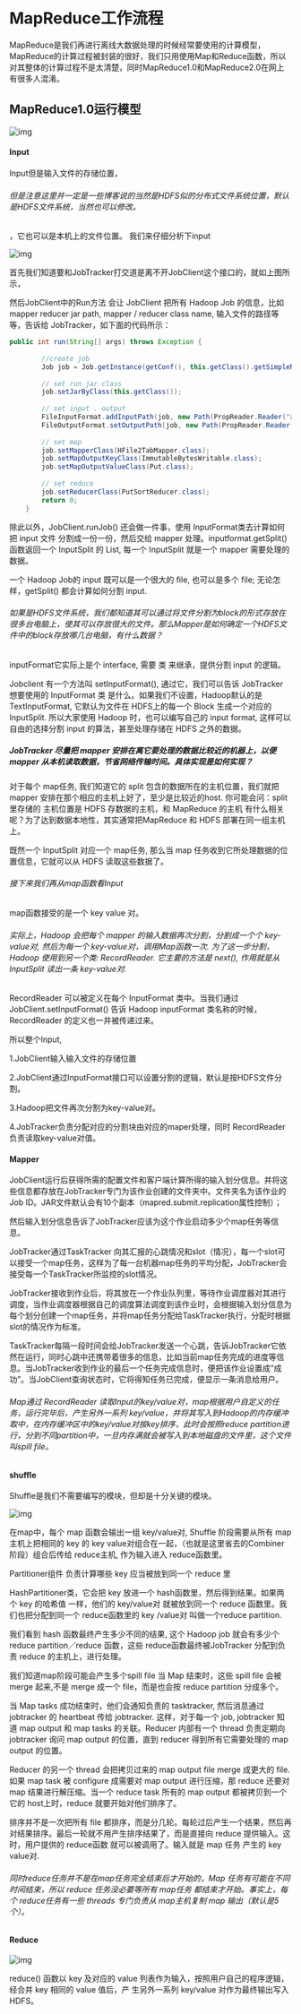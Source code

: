# MapReduce工作流程

MapReduce是我们再进行离线大数据处理的时候经常要使用的计算模型，MapReduce的计算过程被封装的很好，我们只用使用Map和Reduce函数，所以对其整体的计算过程不是太清楚，同时MapReduce1.0和MapReduce2.0在网上有很多人混淆。

## MapReduce1.0运行模型

![img](../images/14019352-0c530b046636edd0.png)

#### Input

Input但是输入文件的存储位置，

###### 但是注意这里并一定是一些博客说的当然是HDFS似的分布式文件系统位置，默认是HDFS文件系统，当然也可以修改。

，它也可以是本机上的文件位置。
 我们来仔细分析下input

![img](../images/14019352-ae23333ae716f3e5.jpg)

首先我们知道要和JobTracker打交道是离不开JobClient这个接口的，就如上图所示，

然后JobClient中的Run方法 会让 JobClient 把所有 Hadoop Job 的信息，比如 mapper reducer jar path, mapper / reducer class name, 输入文件的路径等等，告诉给 JobTracker，如下面的代码所示：

```java
public int run(String[] args) throws Exception {
        
        //create job
        Job job = Job.getInstance(getConf(), this.getClass().getSimpleName());
        
        // set run jar class
        job.setJarByClass(this.getClass());
        
        // set input . output
        FileInputFormat.addInputPath(job, new Path(PropReader.Reader("arg1")));
        FileOutputFormat.setOutputPath(job, new Path(PropReader.Reader("arg2")));
        
        // set map
        job.setMapperClass(HFile2TabMapper.class);
        job.setMapOutputKeyClass(ImmutableBytesWritable.class);
        job.setMapOutputValueClass(Put.class);
        
        // set reduce
        job.setReducerClass(PutSortReducer.class);
        return 0;
    }
```

除此以外，JobClient.runJob() 还会做一件事，使用 InputFormat类去计算如何把 input 文件 分割成一份一份，然后交给 mapper 处理。inputformat.getSplit() 函数返回一个 InputSplit 的 List, 每一个 InputSplit 就是一个 mapper 需要处理的数据。

一个 Hadoop Job的 input 既可以是一个很大的 file, 也可以是多个 file; 无论怎样，getSplit() 都会计算如何分割 input.

###### 如果是HDFS文件系统，我们都知道其可以通过将文件分割为block的形式存放在很多台电脑上，使其可以存放很大的文件。那么Mapper是如何确定一个HDFS文件中的block存放哪几台电脑，有什么数据？

inputFormat它实际上是个 interface, 需要 类 来继承，提供分割 input 的逻辑。

Jobclient 有一个方法叫 setInputFormat(), 通过它，我们可以告诉 JobTracker 想要使用的 InputFormat 类 是什么。如果我们不设置，Hadoop默认的是 TextInputFormat, 它默认为文件在 HDFS上的每一个 Block 生成一个对应的 InputSplit. 所以大家使用 Hadoop 时，也可以编写自己的 input format, 这样可以自由的选择分割 input 的算法，甚至处理存储在 HDFS 之外的数据。

##### JobTracker 尽量把 mapper 安排在离它要处理的数据比较近的机器上，以便 mapper 从本机读取数据，节省网络传输时间。具体实现是如何实现？

对于每个 map任务, 我们知道它的 split 包含的数据所在的主机位置，我们就把 mapper 安排在那个相应的主机上好了，至少是比较近的host. 你可能会问：split 里存储的 主机位置是 HDFS 存数据的主机，和 MapReduce 的主机 有什么相关呢？为了达到数据本地性，其实通常把MapReduce 和 HDFS 部署在同一组主机上。

既然一个 InputSplit 对应一个 map任务, 那么当 map 任务收到它所处理数据的位置信息，它就可以从 HDFS 读取这些数据了。

###### 接下来我们再从map函数看Input

map函数接受的是一个 key value 对。

###### 实际上，Hadoop 会把每个 mapper 的输入数据再次分割，分割成一个个 key-value对, 然后为每一个 key-value对，调用Map函数一次. 为了这一步分割，Hadoop 使用到另一个类: RecordReader. 它主要的方法是 next(), 作用就是从 InputSplit 读出一条 key-value对.

RecordReader 可以被定义在每个 InputFormat 类中。当我们通过 JobClient.setInputFormat() 告诉 Hadoop inputFormat 类名称的时候， RecordReader 的定义也一并被传递过来。

所以整个Input,

1.JobClient输入输入文件的存储位置

2.JobClient通过InputFormat接口可以设置分割的逻辑，默认是按HDFS文件分割。

3.Hadoop把文件再次分割为key-value对。

4.JobTracker负责分配对应的分割块由对应的maper处理，同时 RecordReader负责读取key-value对值。

#### Mapper

JobClient运行后获得所需的配置文件和客户端计算所得的输入划分信息。并将这些信息都存放在JobTracker专门为该作业创建的文件夹中。文件夹名为该作业的Job ID。JAR文件默认会有10个副本（mapred.submit.replication属性控制）；

然后输入划分信息告诉了JobTracker应该为这个作业启动多少个map任务等信息。

JobTracker通过TaskTracker 向其汇报的心跳情况和slot（情况），每一个slot可以接受一个map任务，这样为了每一台机器map任务的平均分配，JobTracker会接受每一个TaskTracker所监控的slot情况。

JobTracker接收到作业后，将其放在一个作业队列里，等待作业调度器对其进行调度，当作业调度器根据自己的调度算法调度到该作业时，会根据输入划分信息为每个划分创建一个map任务，并将map任务分配给TaskTracker执行，分配时根据slot的情况作为标准。

TaskTracker每隔一段时间会给JobTracker发送一个心跳，告诉JobTracker它依然在运行，同时心跳中还携带着很多的信息，比如当前map任务完成的进度等信息。当JobTracker收到作业的最后一个任务完成信息时，便把该作业设置成“成功”。当JobClient查询状态时，它将得知任务已完成，便显示一条消息给用户。

###### Map通过 RecordReader 读取Input的key/value对，map根据用户自定义的任务，运行完毕后，产生另外一系列 key/value，并将其写入到Hadoop的内存缓冲取中，在内存缓冲区中的key/value对按key排序，此时会按照reduce partition进行，分到不同partition中，一旦内存满就会被写入到本地磁盘的文件里，这个文件叫spill file。

#### shuffle

Shuffle是我们不需要编写的模块，但却是十分关键的模块。

![img](../images/14019352-93de4923ddb3b1f3.png)

在map中，每个 map 函数会输出一组 key/value对, Shuffle 阶段需要从所有 map主机上把相同的 key 的 key value对组合在一起，（也就是这里省去的Combiner阶段）组合后传给 reduce主机, 作为输入进入 reduce函数里。

Partitioner组件 负责计算哪些 key 应当被放到同一个 reduce 里

HashPartitioner类，它会把 key 放进一个 hash函数里，然后得到结果。如果两个 key 的哈希值 一样，他们的 key/value对 就被放到同一个 reduce 函数里。我们也把分配到同一个 reduce函数里的 key /value对 叫做一个reduce partition.

我们看到 hash 函数最终产生多少不同的结果, 这个 Hadoop job 就会有多少个 reduce partition／reduce 函数，这些 reduce函数最终被JobTracker 分配到负责 reduce 的主机上，进行处理。

我们知道map阶段可能会产生多个spill file 当 Map 结束时，这些 spill file 会被 merge 起来,不是 merge 成一个 file，而是也会按 reduce partition 分成多个。

当 Map tasks 成功结束时，他们会通知负责的 tasktracker, 然后消息通过 jobtracker 的 heartbeat 传给 jobtracker. 这样，对于每一个 job, jobtracker 知道 map output 和 map tasks 的关联。Reducer 内部有一个 thread 负责定期向 jobtracker 询问 map output 的位置，直到 reducer 得到所有它需要处理的 map output 的位置。

Reducer 的另一个 thread 会把拷贝过来的 map output file merge 成更大的 file. 如果 map task 被 configure 成需要对 map output 进行压缩，那 reduce 还要对 map 结果进行解压缩。当一个 reduce task 所有的 map output 都被拷贝到一个它的 host上时，reduce 就要开始对他们排序了。

排序并不是一次把所有 file 都排序，而是分几轮。每轮过后产生一个结果，然后再对结果排序。最后一轮就不用产生排序结果了，而是直接向 reduce 提供输入。这时，用户提供的 reduce函数 就可以被调用了。输入就是 map 任务 产生的 key value对.

###### 同时reduce任务并不是在map任务完全结束后才开始的，Map 任务有可能在不同时间结束，所以 reduce 任务没必要等所有 map任务 都结束才开始。事实上，每个 reduce任务有一些 threads 专门负责从 map主机复制 map 输出（默认是5个）。

#### Reduce

![img](../images/14019352-03e041193f9f0e44.jpg)

reduce() 函数以 key 及对应的 value 列表作为输入，按照用户自己的程序逻辑，经合并 key 相同的 value 值后，产 生另外一系列 key/value 对作为最终输出写入 HDFS。